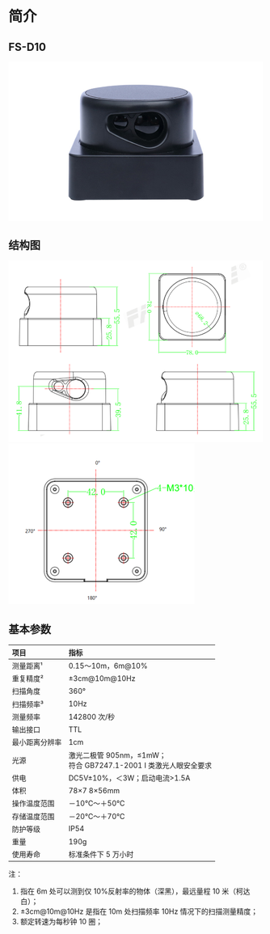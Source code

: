 
# 简介

## FS-D10

![](imgs/fs-d10.jpg)


## 结构图


![](imgs/fs-d10_structure1.png)
![](imgs/fs-d10_structure2.png)

## 基本参数

|项目|指标|
|:----|:----|
|测量距离¹|0.15～10m，6m@10%|
|重复精度²|±3cm@10m@10Hz|
|扫描角度|360°|
|扫描频率³|10Hz|
|测量频率|142800 次/秒|
|输出接口|TTL|
|最小距离分辨率|1cm|
|光源|激光二极管 905nm，≤1mW；</br>符合 GB7247.1-2001 I 类激光人眼安全要求|
|供电|DC5V±10%，＜3W；启动电流>1.5A|
|体积|78×7 8×56mm|
|操作温度范围|－10℃～＋50℃|
|存储温度范围|－20℃～＋70℃|
|防护等级|IP54|
|重量|190g|
|使用寿命|标准条件下 5 万小时|
注：
1. 指在 6m 处可以测到仅 10%反射率的物体（深黑），最远量程 10 米（柯达白）；
2. ±3cm@10m@10Hz 是指在 10m 处扫描频率 10Hz 情况下的扫描测量精度；
3. 额定转速为每秒钟 10 圈；






